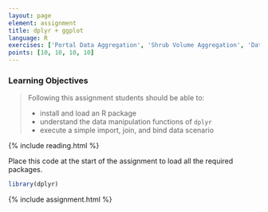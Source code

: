 ```yaml
---
layout: page
element: assignment
title: dplyr + ggplot
language: R
exercises: ['Portal Data Aggregation', 'Shrub Volume Aggregation', 'Data Join Aggregation ggplot', 'Data Join Aggregation ggplot']
points: [10, 10, 10, 10]
---
```


### Learning Objectives

> Following this assignment students should be able to:
>
> - install and load an R package
> - understand the data manipulation functions of `dplyr`
> - execute a simple import, join, and bind data scenario

{% include reading.html %}

Place this code at the start of the assignment to load all the required packages.

```r
library(dplyr)
```

{% include assignment.html %}
